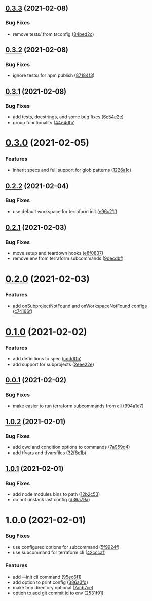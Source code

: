 ## [0.3.3](https://github.com/joshwycuff/terrascript/compare/v0.3.2...v0.3.3) (2021-02-08)


### Bug Fixes

* remove tests/ from tsconfig ([34bed2c](https://github.com/joshwycuff/terrascript/commit/34bed2c559041aec9128690d8da0d303330726e5))

## [0.3.2](https://github.com/joshwycuff/terrascript/compare/v0.3.1...v0.3.2) (2021-02-08)


### Bug Fixes

* ignore tests/ for npm publish ([87184f3](https://github.com/joshwycuff/terrascript/commit/87184f362ba80326054ad20019abf05720dd9748))

## [0.3.1](https://github.com/joshwycuff/terrascript/compare/v0.3.0...v0.3.1) (2021-02-08)


### Bug Fixes

* add tests, docstrings, and some bug fixes ([6c54e2e](https://github.com/joshwycuff/terrascript/commit/6c54e2e20520ab4ca8c9ae0732d8be2c9b8660d7))
* group functionality ([44e4dfb](https://github.com/joshwycuff/terrascript/commit/44e4dfb7eb2437634fbefd22ea6bb0ca87bc02f8))

# [0.3.0](https://github.com/joshwycuff/terrascript/compare/v0.2.2...v0.3.0) (2021-02-05)


### Features

* inherit specs and full support for glob patterns ([1226a1c](https://github.com/joshwycuff/terrascript/commit/1226a1c12966ad9605c79d60de1278b46b4510de))

## [0.2.2](https://github.com/joshwycuff/terrascript/compare/v0.2.1...v0.2.2) (2021-02-04)


### Bug Fixes

* use default workspace for terraform init ([e96c21f](https://github.com/joshwycuff/terrascript/commit/e96c21f5be294490526154dd0d3dd73e4bef6c38))

## [0.2.1](https://github.com/joshwycuff/terrascript/compare/v0.2.0...v0.2.1) (2021-02-03)


### Bug Fixes

* move setup and teardown hooks ([e8f0837](https://github.com/joshwycuff/terrascript/commit/e8f0837fed6950d90d43239be32a275e6a6258f4))
* remove env from terraform subcommands ([9decdbf](https://github.com/joshwycuff/terrascript/commit/9decdbf5d02874299732fc6ca024e1cbdd592017))

# [0.2.0](https://github.com/joshwycuff/terrascript/compare/v0.1.0...v0.2.0) (2021-02-03)


### Features

* add onSubprojectNotFound and onWorkspaceNotFound configs ([c74166f](https://github.com/joshwycuff/terrascript/commit/c74166f68287e35598bc6cd3a790c247f7c9688f))

# [0.1.0](https://github.com/joshwycuff/terrascript/compare/v0.0.1...v0.1.0) (2021-02-02)


### Features

* add definitions to spec ([cdddffb](https://github.com/joshwycuff/terrascript/commit/cdddffba3e124dec69c74ef2509004b33b52a50a))
* add support for subprojects ([2eee22e](https://github.com/joshwycuff/terrascript/commit/2eee22e41fd3e316863d35888a1c040575228f41))

## [0.0.1](https://github.com/joshwycuff/terrascript/compare/v0.0.0...v0.0.1) (2021-02-02)


### Bug Fixes

* make easier to run terraform subcommands from cli ([994a1e7](https://github.com/joshwycuff/terrascript/commit/994a1e7e2d8b8a95922f825be72a94559c9bc767))

## [1.0.2](https://github.com/joshwycuff/terrascript/compare/v1.0.1...v1.0.2) (2021-02-01)


### Bug Fixes

* add cwd and condition options to commands ([7a959d4](https://github.com/joshwycuff/terrascript/commit/7a959d477f99726bd9d3a04551a7586925f9924a))
* add tfvars and tfvarsfiles ([32f6c1b](https://github.com/joshwycuff/terrascript/commit/32f6c1becab4b1e397f2b1376689c68c4eb3908a))

## [1.0.1](https://github.com/joshwycuff/terrascript/compare/v1.0.0...v1.0.1) (2021-02-01)


### Bug Fixes

* add node modules bins to path ([12b2c53](https://github.com/joshwycuff/terrascript/commit/12b2c531817b193ea30e0e330af8921d71ce309d))
* do not unstack last config ([d36a79a](https://github.com/joshwycuff/terrascript/commit/d36a79a70df0f74a692fc486dbbe0f185f2c8fc4))

# 1.0.0 (2021-02-01)


### Bug Fixes

* use configured options for subcommand ([5f9924f](https://github.com/joshwycuff/terrascript/commit/5f9924f14fda19bb309d3ff6d30a1bae9436fbed))
* use subcommand for terraform cli ([42cccaf](https://github.com/joshwycuff/terrascript/commit/42cccaf2bc0776481ed0cefa6910c3f5051d3830))


### Features

* add --init cli command ([95ec6f1](https://github.com/joshwycuff/terrascript/commit/95ec6f10f9f40cd77f702aedd46c91c7235fffbf))
* add option to print config ([386a3fd](https://github.com/joshwycuff/terrascript/commit/386a3fdc8474ae765b6317212a7c2114db356ddd))
* make tmp directory optional ([7acb7ce](https://github.com/joshwycuff/terrascript/commit/7acb7cee339a3759bc5361965c7170e8a1affc35))
* option to add git commit id to env ([2531f91](https://github.com/joshwycuff/terrascript/commit/2531f917554cc90b864ba89007b92a210e2800f9))
